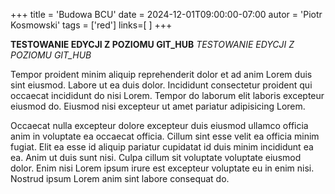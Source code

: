 +++
title = 'Budowa BCU'
date = 2024-12-01T09:00:00-07:00
autor = 'Piotr Kosmowski'
tags = ['red']
links=[
]
+++

**TESTOWANIE EDYCJI Z POZIOMU GIT_HUB**
*TESTOWANIE EDYCJI Z POZIOMU GIT_HUB*


Tempor proident minim aliquip reprehenderit dolor et ad anim Lorem duis sint eiusmod. Labore ut ea duis dolor. Incididunt consectetur proident qui occaecat incididunt do nisi Lorem. Tempor do laborum elit laboris excepteur eiusmod do. Eiusmod nisi excepteur ut amet pariatur adipisicing Lorem.

Occaecat nulla excepteur dolore excepteur duis eiusmod ullamco officia anim in voluptate ea occaecat officia. Cillum sint esse velit ea officia minim fugiat. Elit ea esse id aliquip pariatur cupidatat id duis minim incididunt ea ea. Anim ut duis sunt nisi. Culpa cillum sit voluptate voluptate eiusmod dolor. Enim nisi Lorem ipsum irure est excepteur voluptate eu in enim nisi. Nostrud ipsum Lorem anim sint labore consequat do.
